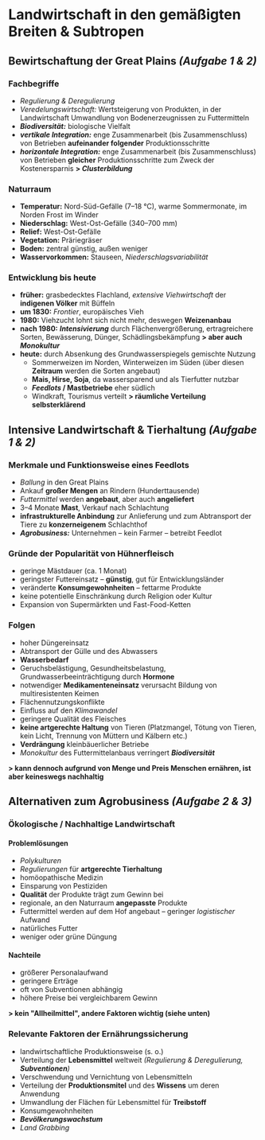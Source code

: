 # Landwirtschaft in den gemäßigten Breiten & Subtropen

## Bewirtschaftung der Great Plains *(Aufgabe 1 & 2)*

### Fachbegriffe
- *Regulierung & Deregulierung*
- *Veredelungswirtschaft:* Wertsteigerung von Produkten, in der Landwirtschaft Umwandlung von Bodenerzeugnissen zu Futtermitteln
- ***Biodiversität:*** biologische Vielfalt
- ***vertikale Integration:*** enge Zusammenarbeit (bis Zusammenschluss) von Betrieben **aufeinander folgender** Produktionsschritte
- ***horizontale Integration:*** enge Zusammenarbeit (bis Zusammenschluss) von Betrieben **gleicher** Produktionsschritte zum Zweck der Kostenersparnis
**> *Clusterbildung***

### Naturraum
- **Temperatur:** Nord-Süd-Gefälle (7–18 °C), warme Sommermonate, im Norden Frost im Winder
- **Niederschlag:** West-Ost-Gefälle (340–700 mm)
- **Relief:** West-Ost-Gefälle
- **Vegetation:** Präriegräser
- **Boden:** zentral günstig, außen weniger
- **Wasservorkommen:** Stauseen, *Niederschlagsvariabilität*

### Entwicklung bis heute
- **früher:** grasbedecktes Flachland, *extensive Viehwirtschaft* der **indigenen Völker** mit Büffeln
- **um 1830:** *Frontier*, europäisches Vieh
- **1980:** Viehzucht lohnt sich nicht mehr, deswegen **Weizenanbau**
- **nach 1980:** ***Intensivierung*** durch Flächenvergrößerung, ertragreichere Sorten, Bewässerung, Dünger, Schädlingsbekämpfung **> aber auch *Monokultur***
- **heute:** durch Absenkung des Grundwasserspiegels gemischte Nutzung
	- Sommerweizen im Norden, Winterweizen im Süden (über diesen **Zeitraum** werden die Sorten angebaut)
	- **Mais, Hirse, Soja**, da wassersparend und als Tierfutter nutzbar
	- ***Feedlots* / Mastbetriebe** eher südlich
	- Windkraft, Tourismus verteilt
	**> räumliche Verteilung selbsterklärend**

## Intensive Landwirtschaft & Tierhaltung *(Aufgabe 1 & 2)*

### Merkmale und Funktionsweise eines Feedlots
- *Ballung* in den Great Plains
- Ankauf **großer Mengen** an Rindern (Hunderttausende)
- *Futtermittel* werden **angebaut**, aber auch **angeliefert**
- 3–4 Monate **Mast**, Verkauf nach Schlachtung
- **infrastrukturelle Anbindung** zur Anlieferung und zum Abtransport der Tiere zu **konzerneigenem** Schlachthof
- ***Agrobusiness:*** Unternehmen – kein Farmer – betreibt Feedlot

### Gründe der Popularität von Hühnerfleisch
- geringe Mästdauer (ca. 1 Monat)
- geringster Futtereinsatz – **günstig**, gut für Entwicklungsländer
- veränderte **Konsumgewohnheiten** – fettarme Produkte
- keine potentielle Einschränkung durch Religion oder Kultur
- Expansion von Supermärkten und Fast-Food-Ketten

### Folgen
- hoher Düngereinsatz
- Abtransport der Gülle und des Abwassers
- **Wasserbedarf**
- Geruchsbelästigung, Gesundheitsbelastung, Grundwasserbeeinträchtigung durch **Hormone**
- notwendiger **Medikamenteneinsatz** verursacht Bildung von multiresistenten Keimen
- Flächennutzungskonflikte
- Einfluss auf den *Klimawandel*
- geringere Qualität des Fleisches
- **keine artgerechte Haltung** von Tieren (Platzmangel, Tötung von Tieren, kein Licht, Trennung von Müttern und Kälbern etc.)
- **Verdrängung** kleinbäuerlicher Betriebe
- *Monokultur* des Futtermittelanbaus verringert ***Biodiversität***

 **> kann dennoch aufgrund von Menge und Preis Menschen ernähren, ist aber keineswegs nachhaltig**

## Alternativen zum Agrobusiness *(Aufgabe 2 & 3)*

### Ökologische / Nachhaltige Landwirtschaft

#### Problemlösungen
- *Polykulturen*
- *Regulierungen* für **artgerechte Tierhaltung**
- homöopathische Medizin
- Einsparung von Pestiziden
- **Qualität** der Produkte trägt zum Gewinn bei
- regionale, an den Naturraum **angepasste** Produkte
- Futtermittel werden auf dem Hof angebaut – geringer *logistischer* Aufwand
- natürliches Futter
- weniger oder grüne Düngung

#### Nachteile
- größerer Personalaufwand
- geringere Erträge
- oft von Subventionen abhängig
- höhere Preise bei vergleichbarem Gewinn

**> kein "Allheilmittel", andere Faktoren wichtig (siehe unten)**

### Relevante Faktoren der Ernährungssicherung
- landwirtschaftliche Produktionsweise (s. o.)
- Verteilung der **Lebensmittel** weltweit *(Regulierung & Deregulierung, **Subventionen**)*
- Verschwendung und Vernichtung von Lebensmitteln
- Verteilung der **Produktionsmitel** und des **Wissens** um deren Anwendung
- Umwandlung der Flächen für Lebensmittel für **Treibstoff**
- Konsumgewohnheiten
- ***Bevölkerungswachstum***
- *Land Grabbing*

<!--stackedit_data:
eyJoaXN0b3J5IjpbLTk3MjYwNDU3NCwtMTg5MDQwMjQ3OSwtMT
AwNDEwNjY1NCwtMTE2OTA0NTY3OCwtNzA0MzQ2MjAyLDE5NDUz
ODIxMTAsNzUxNTgzMzgyLC0xODU0NDI4OTY1LDEwODkwNzc0MT
csMTc4MjI0MDU1N119
-->